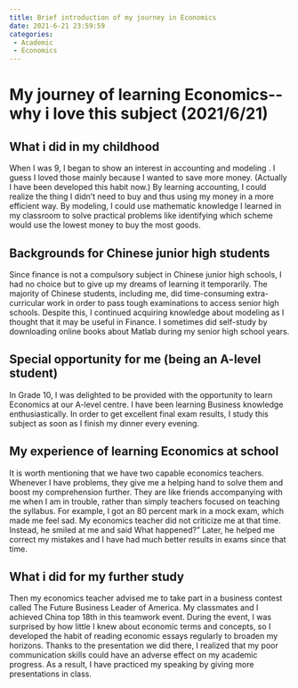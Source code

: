 ```yaml
---
title: Brief introduction of my journey in Economics
date: 2021-6-21 23:59:59
categories:
 - Academic
 - Economics
---
```


# My journey of learning Economics--why i love this subject (2021/6/21)

## What i did in my childhood 
When I was 9, I began to show an interest in accounting and modeling . I guess I loved those mainly because I wanted to save more money. (Actually I have been developed this habit now.) By learning accounting, I could realize the thing I didn’t need to buy and thus using my money in a more efficient way. By modeling, I could use mathematic knowledge I learned in my classroom to solve practical problems like identifying which scheme would use the lowest money to buy the most goods.

## Backgrounds for Chinese junior high students
Since finance is not a compulsory subject in Chinese junior high schools, I had no choice but to give up my dreams of learning it temporarily. The majority of Chinese students, including me, did time-consuming extra-curricular work in order to pass tough examinations to access senior high schools. Despite this, I continued acquiring knowledge about modeling as I thought that it may be useful in Finance. I sometimes did self-study by downloading online books about Matlab during my senior high school years. 

## Special opportunity for me (being an A-level student)
In Grade 10, I was delighted to be provided with the opportunity to learn Economics at our A-level centre. I have been learning Business knowledge enthusiastically. In order to get excellent final exam results, I study this subject as soon as I finish my dinner every evening.

## My experience of learning Economics at school 
It is worth mentioning that we have two capable economics teachers. Whenever I have problems, they give me a helping hand to solve them and boost my comprehension further. They are like friends accompanying with me when I am in trouble, rather than simply teachers focused on teaching the syllabus. For example, I got an 80 percent mark in a mock exam, which made me feel sad. My economics teacher did not criticize me at that time. Instead, he smiled at me and said What happened?” Later, he helped me correct my mistakes and I have had much better results in exams since that time.

## What i did for my further study
Then my economics teacher advised me to take part in a business contest called The Future Business Leader of America. My classmates and I achieved China top 18th in this teamwork event. During the event, I was surprised by how little I knew about economic terms and concepts, so I developed the habit of reading economic essays regularly to broaden my horizons. Thanks to the presentation we did there, I realized that my poor communication skills could have an adverse effect on my academic progress. As a result, I have practiced my speaking by giving more presentations in class.
